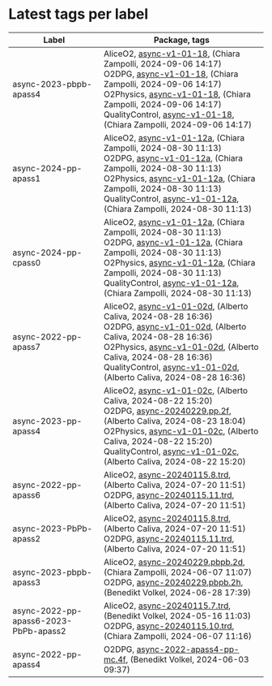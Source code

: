 # Latest tags per label

| Label | Package, tags |
| --- | --- |
| async-2023-pbpb-apass4 | AliceO2, [async-v1-01-18](https://github.com/AliceO2Group/AliceO2/tree/async-v1-01-18), (Chiara Zampolli, 2024-09-06 14:17)<br>O2DPG, [async-v1-01-18](https://github.com/AliceO2Group/O2DPG/tree/async-v1-01-18), (Chiara Zampolli, 2024-09-06 14:17)<br>O2Physics, [async-v1-01-18](https://github.com/AliceO2Group/O2Physics/tree/async-v1-01-18), (Chiara Zampolli, 2024-09-06 14:17)<br>QualityControl, [async-v1-01-18](https://github.com/AliceO2Group/QualityControl/tree/async-v1-01-18), (Chiara Zampolli, 2024-09-06 14:17) |
| async-2024-pp-apass1 | AliceO2, [async-v1-01-12a](https://github.com/AliceO2Group/AliceO2/tree/async-v1-01-12a), (Chiara Zampolli, 2024-08-30 11:13)<br>O2DPG, [async-v1-01-12a](https://github.com/AliceO2Group/O2DPG/tree/async-v1-01-12a), (Chiara Zampolli, 2024-08-30 11:13)<br>O2Physics, [async-v1-01-12a](https://github.com/AliceO2Group/O2Physics/tree/async-v1-01-12a), (Chiara Zampolli, 2024-08-30 11:13)<br>QualityControl, [async-v1-01-12a](https://github.com/AliceO2Group/QualityControl/tree/async-v1-01-12a), (Chiara Zampolli, 2024-08-30 11:13) |
| async-2024-pp-cpass0 | AliceO2, [async-v1-01-12a](https://github.com/AliceO2Group/AliceO2/tree/async-v1-01-12a), (Chiara Zampolli, 2024-08-30 11:13)<br>O2DPG, [async-v1-01-12a](https://github.com/AliceO2Group/O2DPG/tree/async-v1-01-12a), (Chiara Zampolli, 2024-08-30 11:13)<br>O2Physics, [async-v1-01-12a](https://github.com/AliceO2Group/O2Physics/tree/async-v1-01-12a), (Chiara Zampolli, 2024-08-30 11:13)<br>QualityControl, [async-v1-01-12a](https://github.com/AliceO2Group/QualityControl/tree/async-v1-01-12a), (Chiara Zampolli, 2024-08-30 11:13) |
| async-2022-pp-apass7 | AliceO2, [async-v1-01-02d](https://github.com/AliceO2Group/AliceO2/tree/async-v1-01-02d), (Alberto Caliva, 2024-08-28 16:36)<br>O2DPG, [async-v1-01-02d](https://github.com/AliceO2Group/O2DPG/tree/async-v1-01-02d), (Alberto Caliva, 2024-08-28 16:36)<br>O2Physics, [async-v1-01-02d](https://github.com/AliceO2Group/O2Physics/tree/async-v1-01-02d), (Alberto Caliva, 2024-08-28 16:36)<br>QualityControl, [async-v1-01-02d](https://github.com/AliceO2Group/QualityControl/tree/async-v1-01-02d), (Alberto Caliva, 2024-08-28 16:36) |
| async-2023-pp-apass4 | AliceO2, [async-v1-01-02c](https://github.com/AliceO2Group/AliceO2/tree/async-v1-01-02c), (Alberto Caliva, 2024-08-22 15:20)<br>O2DPG, [async-20240229.pp.2f](https://github.com/AliceO2Group/O2DPG/tree/async-20240229.pp.2f), (Alberto Caliva, 2024-08-23 18:04)<br>O2Physics, [async-v1-01-02c](https://github.com/AliceO2Group/O2Physics/tree/async-v1-01-02c), (Alberto Caliva, 2024-08-22 15:20)<br>QualityControl, [async-v1-01-02c](https://github.com/AliceO2Group/QualityControl/tree/async-v1-01-02c), (Alberto Caliva, 2024-08-22 15:20) |
| async-2022-pp-apass6 | AliceO2, [async-20240115.8.trd](https://github.com/AliceO2Group/AliceO2/tree/async-20240115.8.trd), (Alberto Caliva, 2024-07-20 11:51)<br>O2DPG, [async-20240115.11.trd](https://github.com/AliceO2Group/O2DPG/tree/async-20240115.11.trd), (Alberto Caliva, 2024-07-20 11:51) |
| async-2023-PbPb-apass2 | AliceO2, [async-20240115.8.trd](https://github.com/AliceO2Group/AliceO2/tree/async-20240115.8.trd), (Alberto Caliva, 2024-07-20 11:51)<br>O2DPG, [async-20240115.11.trd](https://github.com/AliceO2Group/O2DPG/tree/async-20240115.11.trd), (Alberto Caliva, 2024-07-20 11:51) |
| async-2023-pbpb-apass3 | AliceO2, [async-20240229.pbpb.2d](https://github.com/AliceO2Group/AliceO2/tree/async-20240229.pbpb.2d), (Chiara Zampolli, 2024-06-07 11:07)<br>O2DPG, [async-20240229.pbpb.2h](https://github.com/AliceO2Group/O2DPG/tree/async-20240229.pbpb.2h), (Benedikt Volkel, 2024-06-28 17:39) |
| async-2022-pp-apass6-2023-PbPb-apass2 | AliceO2, [async-20240115.7.trd](https://github.com/AliceO2Group/AliceO2/tree/async-20240115.7.trd), (Benedikt Volkel, 2024-05-16 11:03)<br>O2DPG, [async-20240115.10.trd](https://github.com/AliceO2Group/O2DPG/tree/async-20240115.10.trd), (Chiara Zampolli, 2024-06-07 11:16) |
| async-2022-pp-apass4 | O2DPG, [async-2022-apass4-pp-mc.4f](https://github.com/AliceO2Group/O2DPG/tree/async-2022-apass4-pp-mc.4f), (Benedikt Volkel, 2024-06-03 09:37) |

